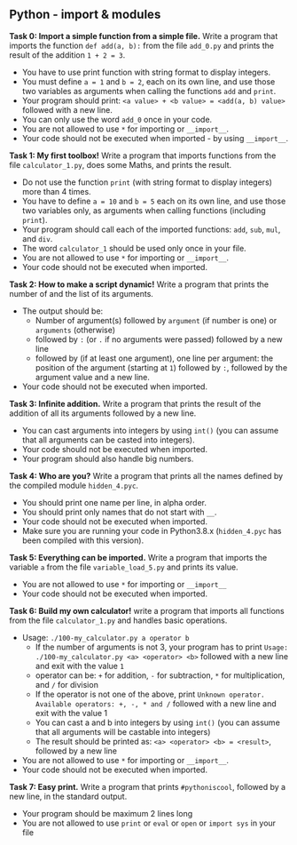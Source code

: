 ## Python - import & modules

**Task 0: Import a simple function from a simple file.**
Write a program that imports the function `def add(a, b):` from the file `add_0.py` and prints the result of the addition `1 + 2 = 3`.
- You have to use print function with string format to display integers.
- You must define `a = 1` and `b = 2`, each on its own line, and use those two variables as arguments when calling the functions `add` and `print`.
- Your program should print: `<a value> + <b value> = <add(a, b) value>` followed with a new line.
- You can only use the word `add_0` once in your code.
- You are not allowed to use `*` for importing or `__import__`.
- Your code should not be executed when imported - by using `__import__`.

**Task 1: My first toolbox!**
Write a program that imports functions from the file `calculator_1.py`, does some Maths, and prints the result.
- Do not use the function `print` (with string format to display integers) more than 4 times.
- You have to define `a = 10` and `b = 5` each on its own line, and use those two variables only, as arguments when calling functions (including `print`).
- Your program should call each of the imported functions: `add`, `sub`, `mul`, and `div`.
- The word `calculator_1` should be used only once in your file.
- You are not allowed to use `*` for importing or `__import__`.
- Your code should not be executed when imported.

**Task 2: How to make a script dynamic!**
Write a program that prints the number of and the list of its arguments.
- The output should be:
	- Number of argument(s) followed by `argument` (if number is one) or `arguments` (otherwise)
	- followed by `:` (or `.` if no arguments were passed) followed by a new line
	- followed by (if at least one argument), one line per argument: the position of the argument (starting at `1`) followed by `:`, followed by the argument value and a new line.
- Your code should not be executed when imported.

**Task 3: Infinite addition.**
Write a program that prints the result of the addition of all its arguments followed by a new line.
- You can cast arguments into integers by using `int()` (you can assume that all arguments can be casted into integers).
- Your code should not be executed when imported.
- Your program should also handle big numbers.

**Task 4: Who are you?**
Write a program that prints all the names defined by the compiled module `hidden_4.pyc`.
- You should print one name per line, in alpha order.
- You should print only names that do not start with `__`.
- Your code should not be executed when imported.
- Make sure you are running your code in Python3.8.x (`hidden_4.pyc` has been compiled with this version).

**Task 5: Everything can be imported.**
Write a program that imports the variable `a` from the file `variable_load_5.py` and prints its value.
- You are not allowed to use `*` for importing or `__import__`
- Your code should not be executed when imported.


**Task 6: Build my own calculator!**
write a program that imports all functions from the file `calculator_1.py` and handles basic operations.
- Usage: `./100-my_calculator.py a operator b`
	- If the number of arguments is not 3, your program has to print `Usage: ./100-my_calculator.py <a> <operator> <b>` followed with a new line and exit with the value `1`
	- operator can be: `+` for addition, `-` for subtraction, `*` for multiplication, and `/` for division
	- If the operator is not one of the above, print `Unknown operator. Available operators: +, -, * and /` followed with a new line and exit with the value 1
	- You can cast a and b into integers by using `int()` (you can assume that all arguments will be castable into integers)
	- The result should be printed as: `<a> <operator> <b> = <result>`, followed by a new line
- You are not allowed to use `*` for importing or `__import__`.
- Your code should not be executed when imported.

**Task 7: Easy print.**
Write a program that prints `#pythoniscool`, followed by a new line, in the standard output.
- Your program should be maximum 2 lines long
- You are not allowed to use `print` or `eval` or `open` or `import sys` in your file
